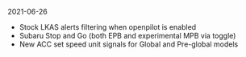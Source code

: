 2021-06-26
- Stock LKAS alerts filtering when openpilot is enabled
- Subaru Stop and Go (both EPB and experimental MPB via toggle)
- New ACC set speed unit signals for Global and Pre-global models
